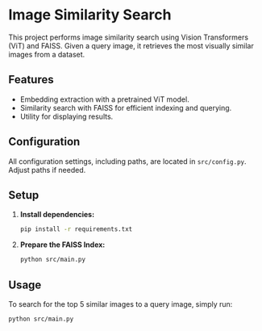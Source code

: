 # Image Similarity Search

This project performs image similarity search using Vision Transformers (ViT) and FAISS. Given a query image, it retrieves the most visually similar images from a dataset.

## Features

- Embedding extraction with a pretrained ViT model.
- Similarity search with FAISS for efficient indexing and querying.
- Utility for displaying results.

## Configuration

All configuration settings, including paths, are located in `src/config.py`. Adjust paths if needed.

## Setup

1. **Install dependencies:**

    ```bash
    pip install -r requirements.txt
    ```

2. **Prepare the FAISS Index:**

    ```bash
    python src/main.py
    ```

## Usage

To search for the top 5 similar images to a query image, simply run:

```bash
python src/main.py
